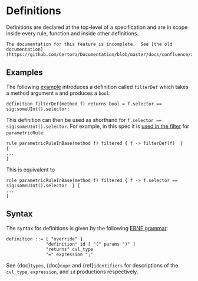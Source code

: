 Definitions
===========

Definitions are declared at the top-level of a specification and are in scope inside every rule, function and inside other definitions.

```{todo}
The documentation for this feature is incomplete.  See [the old documentation](https://github.com/Certora/Documentation/blob/master/docs/confluence/anatomy/definitions.md)
```

Examples
--------

The following [example](https://github.com/Certora/Examples/blob/be09cf32c55e39f5f5aa8cba1431f9e519b52365/CVLByExample/import/certora/specs/base.spec#L22) 
introduces a definition called `filterDef` which takes a method argument `m` and produces a `bool`:

```cvl
definition filterDef(method f) returns bool = f.selector == sig:someUInt().selector;
```

This definition can then be used as shorthand for `f.selector == sig:someUInt().selector`. 
For example, in this spec it is [used in the filter](https://github.com/Certora/Examples/blob/be09cf32c55e39f5f5aa8cba1431f9e519b52365/CVLByExample/import/certora/specs/base.spec#L28)
for `parametricRule`:

```cvl
rule parametricRuleInBase(method f) filtered { f -> filterDef(f)  }
{
...
}
```
This is equivalent to

```cvl
rule parametricRuleInBase(method f) filtered { f -> f.selector == sig:someUInt().selector  } {
...
}
```

Syntax
------

The syntax for definitions is given by the following [EBNF grammar](syntax):

```
definition ::= [ "override" ]
               "definition" id [ "(" params ")" ]
               "returns" cvl_type
               "=" expression ";"
```

See {doc}`types`, {doc}`expr` and {ref}`identifiers` for descriptions of
the `cvl_type`, `expression`, and `id` productions respectively.


